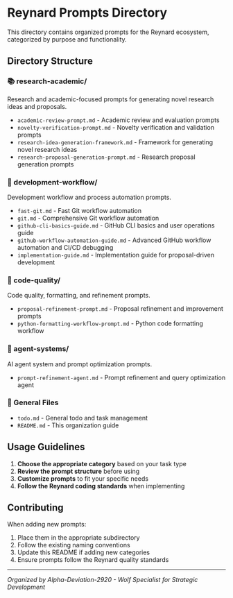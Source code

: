 # Reynard Prompts Directory

This directory contains organized prompts for the Reynard ecosystem, categorized by purpose and functionality.

## Directory Structure

### 📚 research-academic/

Research and academic-focused prompts for generating novel research ideas and proposals.

- `academic-review-prompt.md` - Academic review and evaluation prompts
- `novelty-verification-prompt.md` - Novelty verification and validation prompts
- `research-idea-generation-framework.md` - Framework for generating novel research ideas
- `research-proposal-generation-prompt.md` - Research proposal generation prompts

### 🔧 development-workflow/

Development workflow and process automation prompts.

- `fast-git.md` - Fast Git workflow automation
- `git.md` - Comprehensive Git workflow automation
- `github-cli-basics-guide.md` - GitHub CLI basics and user operations guide
- `github-workflow-automation-guide.md` - Advanced GitHub workflow automation and CI/CD debugging
- `implementation-guide.md` - Implementation guide for proposal-driven development

### 🎯 code-quality/

Code quality, formatting, and refinement prompts.

- `proposal-refinement-prompt.md` - Proposal refinement and improvement prompts
- `python-formatting-workflow-prompt.md` - Python code formatting workflow

### 🤖 agent-systems/

AI agent system and prompt optimization prompts.

- `prompt-refinement-agent.md` - Prompt refinement and query optimization agent

### 📝 General Files

- `todo.md` - General todo and task management
- `README.md` - This organization guide

## Usage Guidelines

1. **Choose the appropriate category** based on your task type
2. **Review the prompt structure** before using
3. **Customize prompts** to fit your specific needs
4. **Follow the Reynard coding standards** when implementing

## Contributing

When adding new prompts:

1. Place them in the appropriate subdirectory
2. Follow the existing naming conventions
3. Update this README if adding new categories
4. Ensure prompts follow the Reynard quality standards

---

_Organized by Alpha-Deviation-2920 - Wolf Specialist for Strategic Development_
